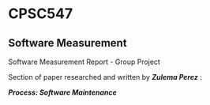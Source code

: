 # CPSC547
## Software Measurement

Software Measurement Report - Group Project

Section of paper researched and written by ***Zulema Perez*** :

***Process: Software Maintenance***
